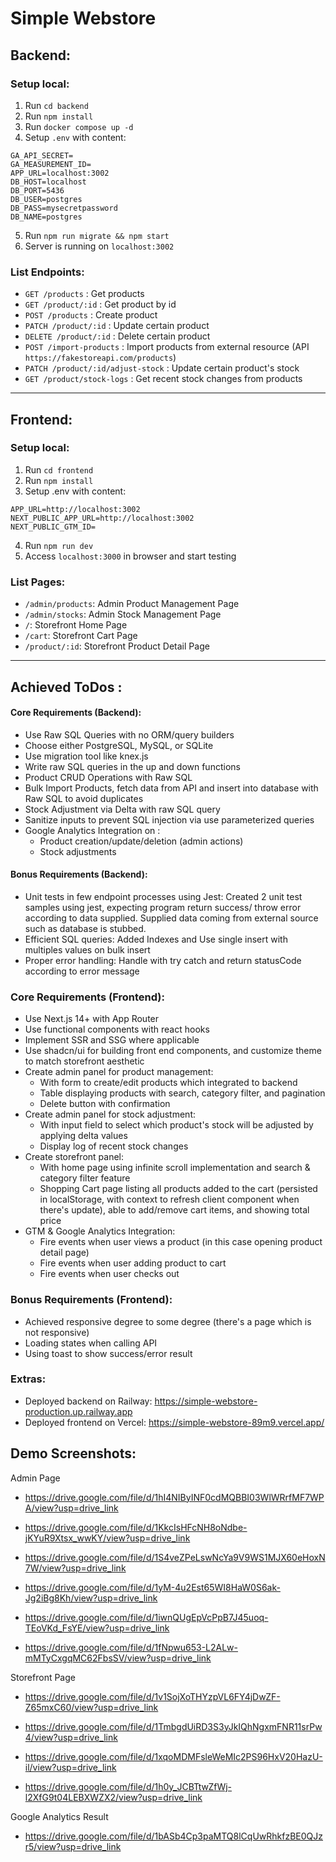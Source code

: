 # Simple Webstore

## Backend:

### Setup local: 

1. Run `cd backend`
2. Run `npm install`
3. Run `docker compose up -d`
4. Setup `.env` with content:
```
GA_API_SECRET=
GA_MEASUREMENT_ID=
APP_URL=localhost:3002
DB_HOST=localhost
DB_PORT=5436
DB_USER=postgres
DB_PASS=mysecretpassword
DB_NAME=postgres
```
5. Run `npm run migrate && npm start`
5. Server is running on `localhost:3002`

### List Endpoints:

- `GET /products` : Get products
- `GET /product/:id` : Get product by id
- `POST /products` : Create product
- `PATCH /product/:id` : Update certain product
- `DELETE /product/:id` : Delete certain product
- `POST /import-products` : Import products from external resource (API `https://fakestoreapi.com/products`)
- `PATCH /product/:id/adjust-stock` : Update certain product's stock
- `GET /product/stock-logs` : Get recent stock changes from products

<hr />

## Frontend:

### Setup local: 

1. Run `cd frontend`
2. Run `npm install`
3. Setup .env with content:
```
APP_URL=http://localhost:3002
NEXT_PUBLIC_APP_URL=http://localhost:3002
NEXT_PUBLIC_GTM_ID=
```
4. Run `npm run dev`
4. Access `localhost:3000` in browser and start testing

### List Pages:

- `/admin/products`: Admin Product Management Page
- `/admin/stocks`: Admin Stock Management Page
- `/`: Storefront Home Page
- `/cart`: Storefront Cart Page
- `/product/:id`: Storefront Product Detail Page

<hr />



## Achieved ToDos :

#### Core Requirements (Backend):

- Use Raw SQL Queries with no ORM/query builders 
- Choose either PostgreSQL, MySQL, or SQLite
- Use migration tool like knex.js
- Write raw SQL queries in the up and down functions
- Product CRUD Operations with Raw SQL
- Bulk Import Products, fetch data from API and insert into database with Raw SQL to avoid duplicates
- Stock Adjustment via Delta with raw SQL query
- Sanitize inputs to prevent SQL injection via use parameterized queries
- Google Analytics Integration on :
  - Product creation/update/deletion (admin actions)
  - Stock adjustments

#### Bonus Requirements (Backend):

- Unit tests in few endpoint processes using Jest: Created 2 unit test samples using jest, expecting program return success/ throw error according to data supplied. Supplied data coming from external source such as database is stubbed.
- Efficient SQL queries: Added Indexes and Use single insert with multiples values on bulk insert
- Proper error handling: Handle with try catch and return statusCode according to error message



### Core Requirements (Frontend):

- Use Next.js 14+ with App Router
- Use functional components with react hooks
- Implement SSR and SSG where applicable
- Use shadcn/ui for building front end components, and customize theme to match storefront aesthetic
- Create admin panel for product management:
  - With form to create/edit products which integrated to backend
  - Table displaying products with search, category filter, and pagination
  - Delete button with confirmation
- Create admin panel for stock adjustment:
  - With input field to select which product's stock will be adjusted by applying delta values
  - Display log of recent stock changes
- Create storefront panel:
  - With home page using infinite scroll implementation and search & category filter feature
  - Shopping Cart page listing all products added to the cart (persisted in localStorage, with context to refresh client component when there's update), able to add/remove cart items, and showing total price
- GTM & Google Analytics Integration:
  - Fire events when user views a product (in this case opening product detail page)
  - Fire events when user adding product to cart
  - Fire events when user checks out

### Bonus Requirements (Frontend):

- Achieved responsive degree to some degree (there's a page which is not responsive)
- Loading states when calling API
- Using toast to show success/error result

### Extras: 

- Deployed backend on Railway: https://simple-webstore-production.up.railway.app
- Deployed frontend on Vercel: https://simple-webstore-89m9.vercel.app/



## Demo Screenshots:

Admin Page

- https://drive.google.com/file/d/1hI4NIByINF0cdMQBBI03WlWRrfMF7WPA/view?usp=drive_link

- https://drive.google.com/file/d/1KkcIsHFcNH8oNdbe-jKYuR9Xtsx_wwKY/view?usp=drive_link
- https://drive.google.com/file/d/1S4veZPeLswNcYa9V9WS1MJX60eHoxN7W/view?usp=drive_link

- https://drive.google.com/file/d/1yM-4u2Est65WI8HaW0S6ak-Jg2iBg8Kh/view?usp=drive_link

  

- https://drive.google.com/file/d/1iwnQUgEpVcPpB7J45uoq-TEoVKd_FsYE/view?usp=drive_link

- https://drive.google.com/file/d/1fNpwu653-L2ALw-mMTyCxgqMC62FbsSV/view?usp=drive_link



Storefront Page

- https://drive.google.com/file/d/1v1SojXoTHYzpVL6FY4jDwZF-Z65mxC60/view?usp=drive_link

- https://drive.google.com/file/d/1TmbgdUiRD3S3yJkIQhNgxmFNR11srPw4/view?usp=drive_link
- https://drive.google.com/file/d/1xqoMDMFsleWeMIc2PS96HxV20HazU-il/view?usp=drive_link

- https://drive.google.com/file/d/1h0y_JCBTtwZfWj-l2XfG9t04LEBXWZX2/view?usp=drive_link



Google Analytics Result

- https://drive.google.com/file/d/1bASb4Cp3paMTQ8lCqUwRhkfzBE0QJzr5/view?usp=drive_link
